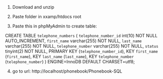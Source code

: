 1. Download and unzip


2. Paste folder in xxamp/htdocs root


3. Paste this in phpMyAdmin to create table:

CREATE TABLE `telephone_numbers` (
  `telephone_number_id` int(10) NOT NULL AUTO_INCREMENT,
  `first_name` varchar(255) NOT NULL,
  `last_name` varchar(255) NOT NULL,
  `telephone_number` varchar(255) NOT NULL,
  `status` tinyint(2) NOT NULL,
  PRIMARY KEY (`telephone_number_id`),
  KEY `first_name` (`first_name`),
  KEY `last_name` (`last_name`),
  KEY `telephone_number` (`telephone_number`)
) ENGINE=InnoDB DEFAULT CHARSET=utf8;



4. go to url: http://localhost/phonebook/Phonebook-SQL